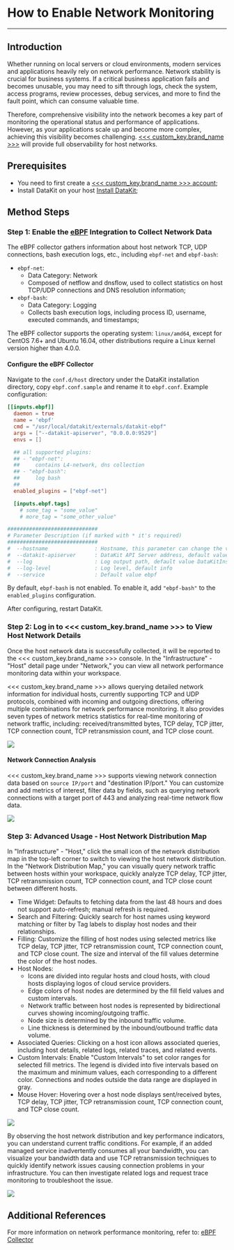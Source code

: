 # How to Enable Network Monitoring
---

## Introduction

Whether running on local servers or cloud environments, modern services and applications heavily rely on network performance. Network stability is crucial for business systems. If a critical business application fails and becomes unusable, you may need to sift through logs, check the system, access programs, review processes, debug services, and more to find the fault point, which can consume valuable time.

Therefore, comprehensive visibility into the network becomes a key part of monitoring the operational status and performance of applications. However, as your applications scale up and become more complex, achieving this visibility becomes challenging. [<<< custom_key.brand_name >>>](https://www.guance.com/) will provide full observability for host networks.

## Prerequisites

- You need to first create a [<<< custom_key.brand_name >>> account](https://www.guance.com);
- Install DataKit on your host [Install DataKit](../datakit/datakit-install.md);

## Method Steps

### Step 1: Enable the [eBPF](../integrations/ebpf.md) Integration to Collect Network Data

The eBPF collector gathers information about host network TCP, UDP connections, bash execution logs, etc., including `ebpf-net` and `ebpf-bash`:

- `ebpf-net`: 
   - Data Category: Network
   - Composed of netflow and dnsflow, used to collect statistics on host TCP/UDP connections and DNS resolution information;
- `ebpf-bash`: 
   - Data Category: Logging
   - Collects bash execution logs, including process ID, username, executed commands, and timestamps;

The eBPF collector supports the operating system: `linux/amd64`, except for CentOS 7.6+ and Ubuntu 16.04, other distributions require a Linux kernel version higher than 4.0.0.

#### Configure the eBPF Collector

Navigate to the `conf.d/host` directory under the DataKit installation directory, copy `ebpf.conf.sample` and rename it to `ebpf.conf`. Example configuration:

```toml
[[inputs.ebpf]]
  daemon = true
  name = 'ebpf'
  cmd = "/usr/local/datakit/externals/datakit-ebpf"
  args = ["--datakit-apiserver", "0.0.0.0:9529"]
  envs = []

  ## all supported plugins:
  ## - "ebpf-net":
  ##     contains L4-network, dns collection
  ## - "ebpf-bash":
  ##     log bash
  ##
  enabled_plugins = ["ebpf-net"]

  [inputs.ebpf.tags]
    # some_tag = "some_value"
    # more_tag = "some_other_value"

#############################
# Parameter Description (if marked with * it's required)
#############################
#  --hostname               : Hostname, this parameter can change the value of the host tag when uploading data; priority order: specified parameter > ENV_HOSTNAME in datakit.conf (if not empty, added automatically at startup) > collector default retrieval
#  --datakit-apiserver      : DataKit API Server address, default value 0.0.0.0:9529
#  --log                    : Log output path, default value DataKitInstallDir/externals/datakit-ebpf.log
#  --log-level              : Log level, default info
#  --service                : Default value ebpf
```

By default, `ebpf-bash` is not enabled. To enable it, add `"ebpf-bash"` to the `enabled_plugins` configuration.

After configuring, restart DataKit.

### Step 2: Log in to <<< custom_key.brand_name >>> to View Host Network Details

Once the host network data is successfully collected, it will be reported to the <<< custom_key.brand_name >>> console. In the "Infrastructure" - "Host" detail page under "Network," you can view all network performance monitoring data within your workspace.

<<< custom_key.brand_name >>> allows querying detailed network information for individual hosts, currently supporting TCP and UDP protocols, combined with incoming and outgoing directions, offering multiple combinations for network performance monitoring. It also provides seven types of network metrics statistics for real-time monitoring of network traffic, including: received/transmitted bytes, TCP delay, TCP jitter, TCP connection count, TCP retransmission count, and TCP close count.

![](img/01.png)

#### Network Connection Analysis

<<< custom_key.brand_name >>> supports viewing network connection data based on `source IP/port` and "destination IP/port." You can customize and add metrics of interest, filter data by fields, such as querying network connections with a target port of 443 and analyzing real-time network flow data.

![](img/444.gif)

### Step 3: Advanced Usage - Host Network Distribution Map

In "Infrastructure" - "Host," click the small icon of the network distribution map in the top-left corner to switch to viewing the host network distribution. In the "Network Distribution Map," you can visually query network traffic between hosts within your workspace, quickly analyze TCP delay, TCP jitter, TCP retransmission count, TCP connection count, and TCP close count between different hosts.

- Time Widget: Defaults to fetching data from the last 48 hours and does not support auto-refresh; manual refresh is required.
- Search and Filtering: Quickly search for host names using keyword matching or filter by Tag labels to display host nodes and their relationships.
- Filling: Customize the filling of host nodes using selected metrics like TCP delay, TCP jitter, TCP retransmission count, TCP connection count, and TCP close count. The size and interval of the fill values determine the color of the host nodes.
- Host Nodes:
   - Icons are divided into regular hosts and cloud hosts, with cloud hosts displaying logos of cloud service providers.
   - Edge colors of host nodes are determined by the fill field values and custom intervals.
   - Network traffic between host nodes is represented by bidirectional curves showing incoming/outgoing traffic.
   - Node size is determined by the inbound traffic volume.
   - Line thickness is determined by the inbound/outbound traffic data volume.
- Associated Queries: Clicking on a host icon allows associated queries, including host details, related logs, related traces, and related events.
- Custom Intervals: Enable "Custom Intervals" to set color ranges for selected fill metrics. The legend is divided into five intervals based on the maximum and minimum values, each corresponding to a different color. Connections and nodes outside the data range are displayed in gray.
- Mouse Hover: Hovering over a host node displays sent/received bytes, TCP delay, TCP jitter, TCP retransmission count, TCP connection count, and TCP close count.

![](img/5.host_network.png)

By observing the host network distribution and key performance indicators, you can understand current traffic conditions. For example, if an added managed service inadvertently consumes all your bandwidth, you can visualize your bandwidth data and use TCP retransmission techniques to quickly identify network issues causing connection problems in your infrastructure. You can then investigate related logs and request trace monitoring to troubleshoot the issue.

![](img/22.gif)

## Additional References
For more information on network performance monitoring, refer to: [eBPF Collector](../integrations/ebpf.md)